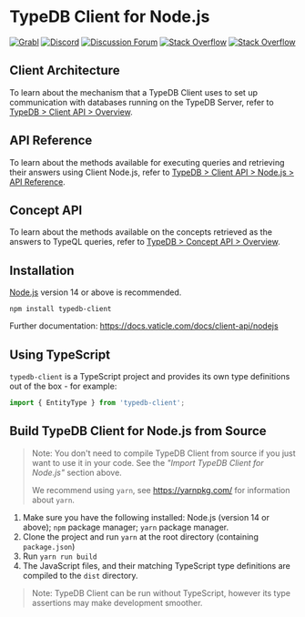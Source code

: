 # TypeDB Client for Node.js

[![Grabl](https://grabl.io/api/status/vaticle/typedb-client-nodejs/badge.svg)](https://grabl.io/vaticle/typedb-client-nodejs)
[![Discord](https://img.shields.io/discord/665254494820368395?color=7389D8&label=chat&logo=discord&logoColor=ffffff)](https://vaticle.com/discord)
[![Discussion Forum](https://img.shields.io/discourse/https/forum.vaticle.com/topics.svg)](https://forum.vaticle.com)
[![Stack Overflow](https://img.shields.io/badge/stackoverflow-typedb-796de3.svg)](https://stackoverflow.com/questions/tagged/typedb)
[![Stack Overflow](https://img.shields.io/badge/stackoverflow-typeql-3dce8c.svg)](https://stackoverflow.com/questions/tagged/typeql)

## Client Architecture
To learn about the mechanism that a TypeDB Client uses to set up communication with databases running on the TypeDB Server, refer to [TypeDB > Client API > Overview](http://docs.vaticle.com/docs/client-api/overview).

## API Reference
To learn about the methods available for executing queries and retrieving their answers using Client Node.js, refer to [TypeDB > Client API > Node.js > API Reference](http://docs.vaticle.com/docs/client-api/nodejs#api-reference).

## Concept API
To learn about the methods available on the concepts retrieved as the answers to TypeQL queries, refer to [TypeDB > Concept API > Overview](http://docs.vaticle.com/docs/concept-api/overview).

## Installation

[Node.js](https://nodejs.org/) version 14 or above is recommended.

```shell script
npm install typedb-client
```
Further documentation: https://docs.vaticle.com/docs/client-api/nodejs

## Using TypeScript
`typedb-client` is a TypeScript project and provides its own type definitions out of the box - for example:

```ts
import { EntityType } from 'typedb-client';
```

## Build TypeDB Client for Node.js from Source

> Note: You don't need to compile TypeDB Client from source if you just want to use it in your code. See the _"Import TypeDB Client for Node.js"_ section above.
>
> We recommend using `yarn`, see https://yarnpkg.com/ for information about `yarn`.

1. Make sure you have the following installed: Node.js (version 14 or above); `npm` package manager; `yarn` package manager.
1. Clone the project and run `yarn` at the root directory (containing `package.json`)
1. Run `yarn run build`
1. The JavaScript files, and their matching TypeScript type definitions are compiled to the `dist` directory.

> Note: TypeDB Client can be run without TypeScript, however its type assertions may make development smoother.
